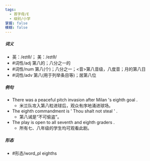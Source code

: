 ```yaml
---
tags:
  - 首字母/E
  - 级别/小学
掌握: false
模糊: false
---
```

##### 词义
- 英：/eɪtθ/； 美：/eɪtθ/
- #词性/adj  第八的；八分之一的
- #词性/num  第八(个)；八分之一；<音>第八音级，八度音；月的第八日
- #词性/adv  第八(用于列举条目等)；居第八位
##### 例句
- There was a peaceful pitch invasion after Milan 's eighth goal .
	- 米兰队攻入第八粒进球后，观众有序地涌进球场。
- The eighth commandment is ' Thou shalt not steal ' .
	- 第八诫是“不可偷盗”。
- The play is open to all seventh and eighth graders .
	- 所有七、八年级的学生均可观看此剧。
##### 形态
- #形态/word_pl eighths
